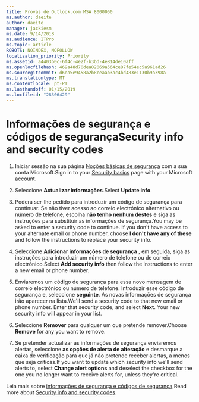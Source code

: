```yaml
---
title: Provas de Outlook.com MSA 8000060
ms.author: daeite
author: daeite
manager: jackiesm
ms.date: 9/14/2018
ms.audience: ITPro
ms.topic: article
ROBOTS: NOINDEX, NOFOLLOW
localization_priority: Priority
ms.assetid: a4403b0c-6f4c-4e2f-b3bd-4e814de10aff
ms.openlocfilehash: 469a48d70dea82069a564ce87fe54ec5a961ad26
ms.sourcegitcommit: d6ea5e9458a2b8ceaab3ac4bd483e1130b9a398a
ms.translationtype: MT
ms.contentlocale: pt-PT
ms.lasthandoff: 01/15/2019
ms.locfileid: "28306429"
---
```

# <a name="security-info-and-security-codes"></a><span data-ttu-id="fc6ba-102">Informações de segurança e códigos de segurança</span><span class="sxs-lookup"><span data-stu-id="fc6ba-102">Security info and security codes</span></span>

1. <span data-ttu-id="fc6ba-103">Iniciar sessão na sua página [Noções básicas de segurança](https://account.microsoft.com/security) com a sua conta Microsoft.</span><span class="sxs-lookup"><span data-stu-id="fc6ba-103">Sign in to your [Security basics](https://account.microsoft.com/security) page with your Microsoft account.</span></span> 
    
2. <span data-ttu-id="fc6ba-104">Seleccione **Actualizar informações**.</span><span class="sxs-lookup"><span data-stu-id="fc6ba-104">Select **Update info**.</span></span> 
    
3. <span data-ttu-id="fc6ba-p101">Poderá ser-lhe pedido para introduzir um código de segurança para continuar. Se não tiver acesso ao correio electrónico alternativo ou número de telefone, escolha **não tenho nenhum destes** e siga as instruções para substituir as informações de segurança.</span><span class="sxs-lookup"><span data-stu-id="fc6ba-p101">You may be asked to enter a security code to continue. If you don't have access to your alternate email or phone number, choose **I don't have any of these** and follow the instructions to replace your security info.</span></span> 
    
4. <span data-ttu-id="fc6ba-107">Seleccione **Adicionar informações de segurança** , em seguida, siga as instruções para introduzir um número de telefone ou de correio electrónico.</span><span class="sxs-lookup"><span data-stu-id="fc6ba-107">Select **Add security info** then follow the instructions to enter a new email or phone number.</span></span> 
    
5. <span data-ttu-id="fc6ba-p102">Enviaremos um código de segurança para essa novo mensagem de correio electrónico ou número de telefone. Introduzir esse código de segurança e, seleccione **seguinte**. As novas informações de segurança irão aparecer na lista.</span><span class="sxs-lookup"><span data-stu-id="fc6ba-p102">We'll send a security code to that new email or phone number. Enter that security code, and select **Next**. Your new security info will appear in your list.</span></span> 
    
6. <span data-ttu-id="fc6ba-111">Seleccione **Remover** para qualquer um que pretende remover.</span><span class="sxs-lookup"><span data-stu-id="fc6ba-111">Choose **Remove** for any you want to remove.</span></span> 
    
7. <span data-ttu-id="fc6ba-112">Se pretender actualizar as informações de segurança enviaremos alertas, seleccione **as opções de alerta de alteração** e desmarque a caixa de verificação para que já não pretende receber alertas, a menos que seja críticas.</span><span class="sxs-lookup"><span data-stu-id="fc6ba-112">If you want to update which security info we'll send alerts to, select **Change alert options** and deselect the checkbox for the one you no longer want to receive alerts for, unless they're critical.</span></span> 
    
<span data-ttu-id="fc6ba-113">Leia mais sobre [informações de segurança e códigos de segurança](https://support.microsoft.com/help/12428/).</span><span class="sxs-lookup"><span data-stu-id="fc6ba-113">Read more about [Security info and security codes](https://support.microsoft.com/help/12428/).</span></span>
  

